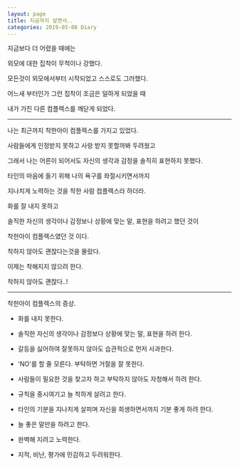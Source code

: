 ```yaml
---
layout: page
title: 지금까지 살면서..
categories: 2019-05-08 Diary
---
```


지금보다 더 어렸을 때에는 

외모에 대한 집착이 무척이나 강했다.

모든것이 외모에서부터 시작되었고 스스로도 그러했다.

어느새 부터인가 그런 집착이 조금은 덜하게 되었을 때

내가 가진 다른 컴플렉스를 깨닫게 되었다.

----

나는 최근까지 착한아이 컴플렉스를 가지고 있었다. 

사람들에게 인정받지 못하고 사랑 받지 못할까봐 두려웠고

그래서 나는 어른이 되어서도 자신의 생각과 감정을 솔직히 표현하지 못했다.

타인의 마음에 들기 위해 나의 욕구를 좌절시키면서까지

지나치게 노력하는 것을 착한 사람 컴플렉스라 하더라.

화를 잘 내지 못하고

솔직한 자신의 생각이나 감정보나 상황에 맞는 말, 표현을 하려고 했던 것이 

착한아이 컴플렉스였던 것 이다.

착하지 않아도 괜찮다는것을 몰랐다.

이제는 착해지지 않으려 한다.

착하지 않아도 괜찮다..!

----

착한아이 컴플렉스의 증상.

- 화를 내지 못한다.

- 솔직한 자신의 생각이나 감정보다 상황에 맞는 말, 표현을 하려 한다.

- 갈등을 싫어하여 잘못하지 않아도 습관적으로 먼저 사과한다.

- 'NO'를 할 줄 모른다. 부탁하면 거절을 잘 못한다.

- 사람들이 필요한 것을 찾고자 하고 부탁하지 않아도 자청해서 하려 한다.

- 규칙을 중시여기고 늘 착하게 살려고 한다.

- 타인의 기분을 지나치게 살피며 자신을 희생하면서까지 기분 좋게 하려 한다.

- 늘 좋은 말만을 하려고 한다.

- 완벽해 지려고 노력한다. 

- 지적, 비난, 평가에 민감하고 두려워한다.